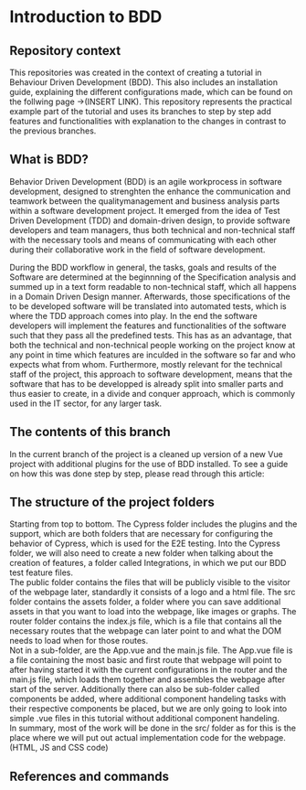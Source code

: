 # Introduction to BDD

## Repository context

This repositories was created in the context of creating a tutorial in Behaviour Driven Development (BDD). This also includes an installation guide, explaining the different configurations made, which can be found on the follwing page ->(INSERT LINK). This repository represents the practical example part of the tutorial and uses its branches to step by step add features and functionalities with explanation to the changes in contrast to the previous branches.

## What is BDD?
Behavior Driven Development (BDD) is an agile workprocess in software development, designed to strenghten the enhance the communication and teamwork between the qualitymanagement and business analysis parts within a software development project.
It emerged from the idea of Test Driven Development (TDD) and domain-driven design, to provide software developers and team managers, thus both technical and non-technical staff with the necessary tools and means of communicating with each other during their collaborative work in the field of software development.

During the BDD workflow in general, the tasks, goals and results of the Software are determined at the beginnning of the Specification analysis and summed up in a text form readable to non-technical staff, which all happens in a Domain Driven Design manner. Afterwards, those specifications of the to be developed software will be translated into automated tests, which is where the TDD approach comes into play. In the end the software developers will implement the features and functionalities of the software such that they pass all the predefined tests. This has as an advantage, that both the technical and non-technical people working on the project know at any point in time which features are inculded in the software so far and who expects what from whom. Furthermore, mostly relevant for the technical staff of the project, this approach to software development, means that the software that has to be developped is already split into smaller parts and thus easier to create, in a divide and conquer approach, which is commonly used in the IT sector, for any larger task.

## The contents of this branch
In the current branch of the project is a cleaned up version of a new Vue project with additional plugins for the use of BDD installed. To see a guide on how this was done step by step, please read through this article:

## The structure of the project folders
Starting from top to bottom. The Cypress folder includes the plugins and the support, which are both folders that are necessary for configuring the behavior of Cypress, which is used for the E2E testing. Into the Cypress folder, we will also need to create a new folder when talking about the creation of features, a folder called Integrations, in which we put our BDD test feature files.\
The public folder contains the files that will be publicly visible to the visitor of the webpage later, standardly it consists of a logo and a html file.
The src folder contains the assets folder, a folder where you can save additional assets in that you want to load into the webpage, like images or graphs.
The router folder contains the index.js file, which is a file that contains all the necessary routes that the webpage can later point to and what the DOM needs to load when for those routes.\
Not in a sub-folder, are the App.vue and the main.js file. The App.vue file is a file containing the most basic and first route that webpage will point to after having started it with the current configurations in the router and the main.js file, which loads them together and assembles the webpage after start of the server.
Additionally there can also be sub-folder called components be added, where additional component handeling tasks with their respective components be placed, but we are only going to look into simple .vue files in this tutorial without additional component handeling.\
In summary, most of the work will be done in the src/ folder as for this is the place where we will put out actual implementation code for the webpage. (HTML, JS and CSS code)

## References and commands

